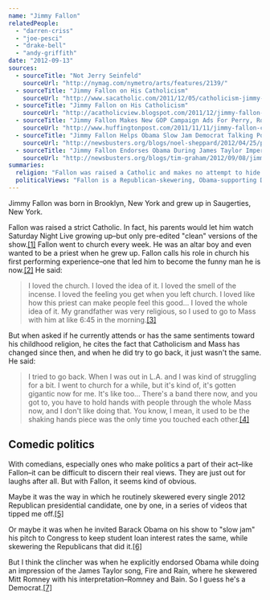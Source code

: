 ```yaml
---
name: "Jimmy Fallon"
relatedPeople:
  - "darren-criss"
  - "joe-pesci"
  - "drake-bell"
  - "andy-griffith"
date: "2012-09-13"
sources:
  - sourceTitle: "Not Jerry Seinfeld"
    sourceUrl: "http://nymag.com/nymetro/arts/features/2139/"
  - sourceTitle: "Jimmy Fallon on His Catholicism"
    sourceUrl: "http://www.sacatholic.com/2011/12/05/catholicism-jimmy-fallon-wanted-to-be-a-priest/"
  - sourceTitle: "Jimmy Fallon on His Catholicism"
    sourceUrl: "http://acatholicview.blogspot.com/2011/12/jimmy-fallon-on-his-catholicism.html"
  - sourceTitle: "Jimmy Fallon Makes New GOP Campaign Ads For Perry, Romney, Bachmann & Cain"
    sourceUrl: "http://www.huffingtonpost.com/2011/11/11/jimmy-fallon-campaign-ads-perry-romney-bachmann-cain-video_n_1088223.html"
  - sourceTitle: "Jimmy Fallon Helps Obama Slow Jam Democrat Talking Points and Republican Attacks on NBC's Late Night"
    sourceUrl: "http://newsbusters.org/blogs/noel-sheppard/2012/04/25/president-obama-and-jimmy-fallon-slow-jam-democrat-talking-points-and"
  - sourceTitle: "Jimmy Fallon Endorses Obama During James Taylor Impersonation on NBC"
    sourceUrl: "http://newsbusters.org/blogs/tim-graham/2012/09/08/jimmy-fallon-endorses-obama-during-james-taylor-impersonation-nbc"
summaries:
  religion: "Fallon was raised a Catholic and makes no attempt to hide the fact that he loved it. He doesn't go to church anymore, however, citing the sense that things have changed in Catholicism since his childhood."
  politicalViews: "Fallon is a Republican-skewering, Obama-supporting Democrat."
---
```


Jimmy Fallon was born in Brooklyn, New York and grew up in Saugerties, New York.

Fallon was raised a strict Catholic. In fact, his parents would let him watch Saturday Night Live growing up–but only pre-edited "clean" versions of the show.<a class="source-citation" href="#http%3A%2F%2Fnymag.com%2Fnymetro%2Farts%2Ffeatures%2F2139%2F" title="Not Jerry Seinfeld">[1]</a> Fallon went to church every week. He was an altar boy and even wanted to be a priest when he grew up. Fallon calls his role in church his first performing experience–one that led him to become the funny man he is now.<a class="source-citation" href="#http%3A%2F%2Fwww.sacatholic.com%2F2011%2F12%2F05%2Fcatholicism-jimmy-fallon-wanted-to-be-a-priest%2F" title="Jimmy Fallon on His Catholicism">[2]</a> He said:

>I loved the church. I loved the idea of it. I loved the smell of the incense. I loved the feeling you get when you left church. I loved like how this priest can make people feel this good… I loved the whole idea of it. My grandfather was very religious, so I used to go to Mass with him at like 6:45 in the morning.<a class="source-citation" href="#http%3A%2F%2Fwww.sacatholic.com%2F2011%2F12%2F05%2Fcatholicism-jimmy-fallon-wanted-to-be-a-priest%2F" title="Jimmy Fallon on His Catholicism">[3]</a>

But when asked if he currently attends or has the same sentiments toward his childhood religion, he cites the fact that Catholicism and Mass has changed since then, and when he did try to go back, it just wasn't the same. He said:

>I tried to go back. When I was out in L.A. and I was kind of struggling for a bit. I went to church for a while, but it's kind of, it's gotten gigantic now for me. It's like too… There's a band there now, and you got to, you have to hold hands with people through the whole Mass now, and I don't like doing that. You know, I mean, it used to be the shaking hands piece was the only time you touched each other.<a class="source-citation" href="#http%3A%2F%2Facatholicview.blogspot.com%2F2011%2F12%2Fjimmy-fallon-on-his-catholicism.html" title="Jimmy Fallon on His Catholicism">[4]</a>

## 

## Comedic politics

With comedians, especially ones who make politics a part of their act–like Fallon–it can be difficult to discern their real views. They are just out for laughs after all. But with Fallon, it seems kind of obvious.

Maybe it was the way in which he routinely skewered every single 2012 Republican presidential candidate, one by one, in a series of videos that tipped me off.<a class="source-citation" href="#http%3A%2F%2Fwww.huffingtonpost.com%2F2011%2F11%2F11%2Fjimmy-fallon-campaign-ads-perry-romney-bachmann-cain-video_n_1088223.html" title="Jimmy Fallon Makes New GOP Campaign Ads For Perry, Romney, Bachmann &amp; Cain">[5]</a>

Or maybe it was when he invited Barack Obama on his show to "slow jam" his pitch to Congress to keep student loan interest rates the same, while skewering the Republicans that did it.<a class="source-citation" href="#http%3A%2F%2Fnewsbusters.org%2Fblogs%2Fnoel-sheppard%2F2012%2F04%2F25%2Fpresident-obama-and-jimmy-fallon-slow-jam-democrat-talking-points-and" title="Jimmy Fallon Helps Obama Slow Jam Democrat Talking Points and Republican Attacks on NBC&apos;s Late Night">[6]</a>

But I think the clincher was when he explicitly endorsed Obama while doing an impression of the James Taylor song, Fire and Rain, where he skewered Mitt Romney with his interpretation–Romney and Bain. So I guess he's a Democrat.<a class="source-citation" href="#http%3A%2F%2Fnewsbusters.org%2Fblogs%2Ftim-graham%2F2012%2F09%2F08%2Fjimmy-fallon-endorses-obama-during-james-taylor-impersonation-nbc" title="Jimmy Fallon Endorses Obama During James Taylor Impersonation on NBC">[7]</a>